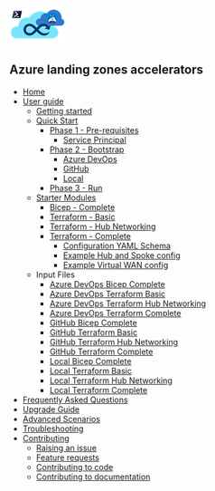<!-- markdownlint-disable first-line-h1 -->
![Azure logo](media/Logo-Small.png)

## Azure landing zones accelerators

- [Home][wiki_home]
- [User guide][wiki_user_guide]
  - [Getting started][wiki_getting_started]
  - [Quick Start][wiki_quick_start]
    - [Phase 1 - Pre-requisites][wiki_quick_start_phase_1]
      - [Service Principal][wiki_quick_start_phase_1_service_principal]
    - [Phase 2 - Bootstrap][wiki_quick_start_phase_2]
      - [Azure DevOps][wiki_quick_start_phase_2_azure_devops]
      - [GitHub][wiki_quick_start_phase_2_github]
      - [Local][wiki_quick_start_phase_2_local]
    - [Phase 3 - Run][wiki_quick_start_phase_3]
  - [Starter Modules][wiki_starter_modules]
    - [Bicep - Complete][wiki_starter_module_bicep_complete]
    - [Terraform - Basic][wiki_starter_module_terraform_basic]
    - [Terraform - Hub Networking][wiki_starter_module_terraform_hubnetworking]
    - [Terraform - Complete][wiki_starter_module_terraform_complete]
      - [Configuration YAML Schema][wiki_yaml_schema_reference]
      - [Example Hub and Spoke config][example_starter_module_complete_config_hub_spoke]
      - [Example Virtual WAN config][example_starter_module_complete_config_vwan]
  - Input Files
    - [Azure DevOps Bicep Complete][example_powershell_inputs_azure_devops_bicep_complete]
    - [Azure DevOps Terraform Basic][example_powershell_inputs_azure_devops_terraform_basic]
    - [Azure DevOps Terraform Hub Networking][example_powershell_inputs_azure_devops_terraform_hubnetworking]
    - [Azure DevOps Terraform Complete][example_powershell_inputs_azure_devops_terraform_complete]
    - [GitHub Bicep Complete][example_powershell_inputs_github_bicep_complete]
    - [GitHub Terraform Basic][example_powershell_inputs_github_terraform_basic]
    - [GitHub Terraform Hub Networking][example_powershell_inputs_github_terraform_hubnetworking]
    - [GitHub Terraform Complete][example_powershell_inputs_github_terraform_complete]
    - [Local Bicep Complete][example_powershell_inputs_local_bicep_complete]
    - [Local Terraform Basic][example_powershell_inputs_local_terraform_basic]
    - [Local Terraform Hub Networking][example_powershell_inputs_local_terraform_hubnetworking]
    - [Local Terraform Complete][example_powershell_inputs_local_terraform_complete]
- [Frequently Asked Questions][wiki_frequently_asked_questions]
- [Upgrade Guide][wiki_upgrade_guide]
- [Advanced Scenarios][wiki_advanced_scenarios]
- [Troubleshooting][wiki_troubleshooting]
- [Contributing][wiki_contributing]
  - [Raising an issue][wiki_raising_an_issue]
  - [Feature requests][wiki_feature_requests]
  - [Contributing to code][wiki_contributing_to_code]
  - [Contributing to documentation][wiki_contributing_to_documentation]

[//]: # "************************"
[//]: # "INSERT LINK LABELS BELOW"
[//]: # "************************"

[wiki_home]:                                                         Home "Wiki - Home"
[wiki_user_guide]:                                                   User-Guide "Wiki - User guide"
[wiki_getting_started]:                                              %5BUser-Guide%5D-Getting-Started "Wiki - Getting started"
[wiki_quick_start]:                                                  %5BUser-Guide%5D-Quick-Start "Wiki - Quick start"
[wiki_quick_start_phase_1]:                                          %5BUser-Guide%5D-Quick-Start-Phase-1 "Wiki - Quick Start - Phase 1"
[wiki_quick_start_phase_1_service_principal]:                        %5BUser-Guide%5D-Quick-Start-Phase-1-Service-Principal "Wiki - Quick Start - Phase 1 - Service Principal"
[wiki_quick_start_phase_2]:                                          %5BUser-Guide%5D-Quick-Start-Phase-2 "Wiki - Quick Start - Phase 2"
[wiki_quick_start_phase_2_azure_devops]:                             %5BUser-Guide%5D-Quick-Start-Phase-2-Azure-DevOps "Wiki - Quick Start - Phase 2 - Azure DevOps"
[wiki_quick_start_phase_2_github]:                                   %5BUser-Guide%5D-Quick-Start-Phase-2-GitHub "Wiki - Quick Start - Phase 2 - GitHub"
[wiki_quick_start_phase_2_local]:                                    %5BUser-Guide%5D-Quick-Start-Phase-2-Local "Wiki - Quick Start - Phase 2 - Local"
[wiki_quick_start_phase_3]:                                          %5BUser-Guide%5D-Quick-Start-Phase-3 "Wiki - Quick Start - Phase 3"
[wiki_starter_modules]:                                              %5BUser-Guide%5D-Starter-Modules "Wiki - Starter Modules"
[wiki_starter_module_bicep_complete]:                                %5BUser-Guide%5D-Starter-Module-Bicep-Complete "Wiki - Starter Modules - Bicep Complete"
[wiki_starter_module_terraform_basic]:                               %5BUser-Guide%5D-Starter-Module-Terraform-Basic "Wiki - Starter Modules - Terraform Basic"
[wiki_starter_module_terraform_hubnetworking]:                       %5BUser-Guide%5D-Starter-Module-Terraform-HubNetworking "Wiki - Start Modules - Terraform Hub Networking"
[wiki_starter_module_terraform_complete]:                            %5BUser-Guide%5D-Starter-Module-Terraform-Complete "Wiki - Starter Modules - Terraform Complete"
[wiki_yaml_schema_reference]:                                        %5BUser-Guide%5D-YAML-Schema-Reference "Wiki - YAML Schema Reference"
[wiki_frequently_asked_questions]:                                   Frequently-Asked-Questions "Wiki - Frequently Asked Questions"
[wiki_troubleshooting]:                                              Troubleshooting "Wiki - Troubleshooting"
[wiki_contributing]:                                                 Contributing "Wiki - Contributing"
[wiki_raising_an_issue]:                                             Raising-an-Issue "Wiki - Raising an issue"
[wiki_feature_requests]:                                             Feature-Requests "Wiki - Feature requests"
[wiki_contributing_to_code]:                                         Contributing-to-Code "Wiki - Contributing to code"
[wiki_contributing_to_documentation]:                                Contributing-to-Documentation "Wiki - Contributing to documentation"
[wiki_upgrade_guide]:                                              Upgrade-Guide "Wiki - Upgrade Guide"
[wiki_advanced_scenarios]:                                           %5BUser-Guide%5D-Advanced-Scenarios "Wiki - Advanced Scenarios"
[example_powershell_inputs_azure_devops_bicep_complete]:     examples/powershell-inputs/inputs-azure-devops-bicep-complete.yaml "Example - PowerShell Inputs - Azure DevOps - Bicep - Complete"
[example_powershell_inputs_github_bicep_complete]:     examples/powershell-inputs/inputs-github-bicep-complete.yaml "Example - PowerShell Inputs - GitHub - Bicep - Complete"
[example_powershell_inputs_local_bicep_complete]:     examples/powershell-inputs/inputs-local-bicep-complete.yaml "Example - PowerShell Inputs - Local - Bicep - Complete"
[example_powershell_inputs_azure_devops_terraform_basic]:     examples/powershell-inputs/inputs-azure-devops-terraform-basic.yaml "Example - PowerShell Inputs - Azure DevOps - Terraform - Basic"
[example_powershell_inputs_github_terraform_basic]:     examples/powershell-inputs/inputs-github-terraform-basic.yaml "Example - PowerShell Inputs - GitHub - Terraform - Basic"
[example_powershell_inputs_local_terraform_basic]:     examples/powershell-inputs/inputs-local-terraform-basic.yaml "Example - PowerShell Inputs - Local - Terraform - Basic"
[example_powershell_inputs_azure_devops_terraform_hubnetworking]:     examples/powershell-inputs/inputs-azure-devops-terraform-hubnetworking.yaml "Example - PowerShell Inputs - Azure DevOps - Terraform - Hub Networking"
[example_powershell_inputs_github_terraform_hubnetworking]:     examples/powershell-inputs/inputs-github-terraform-hubnetworking.yaml "Example - PowerShell Inputs - GitHub - Terraform - Hub Networking"
[example_powershell_inputs_local_terraform_hubnetworking]:     examples/powershell-inputs/inputs-local-terraform-hubnetworking.yaml "Example - PowerShell Inputs - Local - Terraform - Hub Networking"
[example_powershell_inputs_azure_devops_terraform_complete]:     examples/powershell-inputs/inputs-azure-devops-terraform-complete.yaml "Example - PowerShell Inputs - Azure DevOps - Terraform - Complete"
[example_powershell_inputs_github_terraform_complete]:     examples/powershell-inputs/inputs-github-terraform-complete.yaml "Example - PowerShell Inputs - GitHub - Terraform - Complete"
[example_powershell_inputs_local_terraform_complete]:     examples/powershell-inputs/inputs-local-terraform-complete.yaml "Example - PowerShell Inputs - Local - Terraform - Complete"
[example_starter_module_complete_config_hub_spoke]: examples/starter-module-config/complete/config-hub-spoke.yaml "Example - Starter Module Config - Complete - Hub and Spoke"
[example_starter_module_complete_config_vwan]: examples/starter-module-config/complete/config-vwan.yaml "Example - Starter Module Config - Complete - Virtual WAN"
